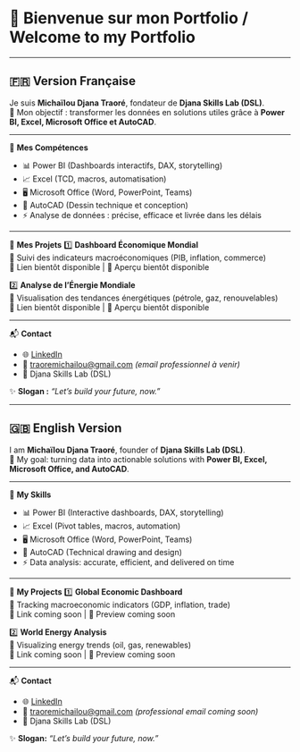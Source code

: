 # 👋 Bienvenue sur mon Portfolio / Welcome to my Portfolio

---

## 🇫🇷 Version Française

Je suis **Michaïlou Djana Traoré**, fondateur de **Djana Skills Lab (DSL)**.  
🎯 Mon objectif : transformer les données en solutions utiles grâce à **Power BI, Excel, Microsoft Office et AutoCAD**.

---

🚀 **Mes Compétences**
- 📊 Power BI (Dashboards interactifs, DAX, storytelling)  
- 📈 Excel (TCD, macros, automatisation)  
- 🖥️ Microsoft Office (Word, PowerPoint, Teams)  
- 📐 AutoCAD (Dessin technique et conception)  
- ⚡ Analyse de données : précise, efficace et livrée dans les délais  

---

📂 **Mes Projets**
1️⃣ **Dashboard Économique Mondial**  
   🔹 Suivi des indicateurs macroéconomiques (PIB, inflation, commerce)  
   🔗 Lien bientôt disponible | 📸 Aperçu bientôt disponible  

2️⃣ **Analyse de l’Énergie Mondiale**  
   🔹 Visualisation des tendances énergétiques (pétrole, gaz, renouvelables)  
   🔗 Lien bientôt disponible | 📸 Aperçu bientôt disponible  

---

📬 **Contact**
- 🌐 [LinkedIn](https://www.linkedin.com/in/djanatraore)  
- 📧 traoremichailou@gmail.com *(email professionnel à venir)*  
- 🏢 Djana Skills Lab (DSL)  

✨ **Slogan :** *“Let’s build your future, now.”*  

---

## 🇬🇧 English Version

I am **Michaïlou Djana Traoré**, founder of **Djana Skills Lab (DSL)**.  
🎯 My goal: turning data into actionable solutions with **Power BI, Excel, Microsoft Office, and AutoCAD**.

---

🚀 **My Skills**
- 📊 Power BI (Interactive dashboards, DAX, storytelling)  
- 📈 Excel (Pivot tables, macros, automation)  
- 🖥️ Microsoft Office (Word, PowerPoint, Teams)  
- 📐 AutoCAD (Technical drawing and design)  
- ⚡ Data analysis: accurate, efficient, and delivered on time  

---

📂 **My Projects**
1️⃣ **Global Economic Dashboard**  
   🔹 Tracking macroeconomic indicators (GDP, inflation, trade)  
   🔗 Link coming soon | 📸 Preview coming soon  

2️⃣ **World Energy Analysis**  
   🔹 Visualizing energy trends (oil, gas, renewables)  
   🔗 Link coming soon | 📸 Preview coming soon  

---

📬 **Contact**
- 🌐 [LinkedIn](https://www.linkedin.com/in/djanatraore)  
- 📧 traoremichailou@gmail.com *(professional email coming soon)*  
- 🏢 Djana Skills Lab (DSL)  

✨ **Slogan:** *“Let’s build your future, now.”*
